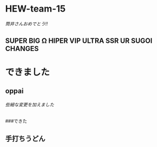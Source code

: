 # HEW-team-15


######  筒井さんおめでとう!!

## SUPER BIG Ω HIPER VIP ULTRA SSR UR SUGOI CHANGES

# できました

## oppai


###### 些細な変更を加えました

###できた

## 手打ちうどん